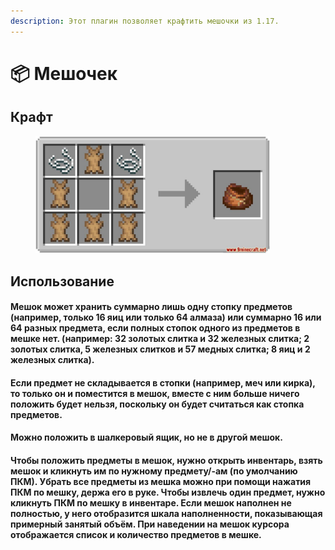 ```yaml
---
description: Этот плагин позволяет крафтить мешочки из 1.17.
---
```


# 📦 Мешочек

## Крафт <a href="#useless" id="useless"></a>

<div align="left" data-full-width="false">

<figure><img src="../../.gitbook/assets/Craftable-Bundle-Data-Pack-Crafting-Recipes.webp" alt="" width="375"><figcaption></figcaption></figure>

</div>

## Использование <a href="#useless" id="useless"></a>

#### Мешок может хранить суммарно лишь одну стопку предметов (например, только 16 яиц или только 64 алмаза) или суммарно 16 или 64 разных предмета, если полных стопок одного из предметов в мешке нет. (например: 32 золотых слитка и 32 железных слитка; 2 золотых слитка, 5 железных слитков и 57 медных слитка; 8 яиц и 2 железных слитка).

#### Если предмет не складывается в стопки (например, меч или кирка), то только он и поместится в мешок, вместе с ним больше ничего положить будет нельзя, поскольку он будет считаться как стопка предметов.

#### Можно положить в шалкеровый ящик, но не в другой мешок.

#### Чтобы положить предметы в мешок, нужно открыть инвентарь, взять мешок и кликнуть им по нужному предмету/-ам (по умолчанию ПКМ). Убрать все предметы из мешка можно при помощи нажатия ПКМ по мешку, держа его в руке. Чтобы извлечь один предмет, нужно кликнуть ПКМ по мешку в инвентаре. Если мешок наполнен не полностью, у него отобразится шкала наполненности, показывающая примерный занятый объём. При наведении на мешок курсора отображается список и количество предметов в мешке.
